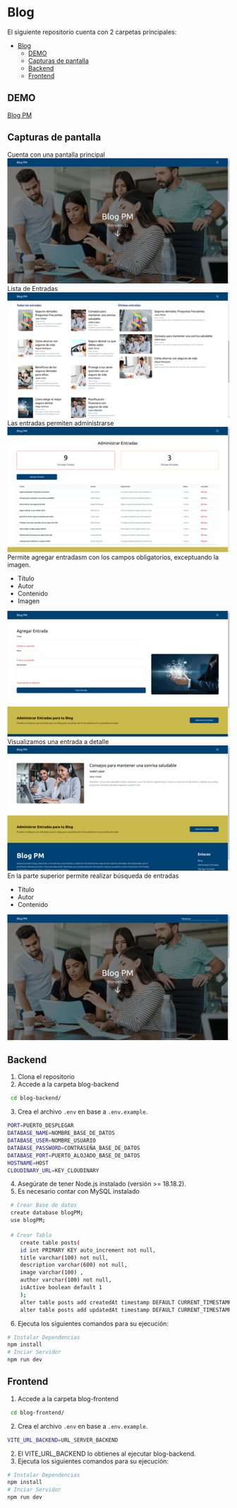 # Blog

El siguiente repositorio cuenta con 2 carpetas principales:
- [Blog](#blog)
  - [DEMO](#demo)
  - [Capturas de pantalla](#capturas-de-pantalla)
  - [Backend](#backend)
  - [Frontend](#frontend)

## DEMO
[Blog PM](https://blog-pm.vercel.app/)
## Capturas de pantalla
Cuenta con una pantalla principal
![alt text](image.png)
Lista de Entradas
![alt text](image-1.png)
Las entradas permiten administrarse
![alt text](image-2.png)
Permite agregar entradasm con los campos obligatorios, exceptuando la imagen.
- Título
- Autor
- Contenido
- Imagen
  
![alt text](image-3.png)
Visualizamos una entrada a detalle
![alt text](image-4.png)
En la parte superior permite realizar búsqueda de entradas
- Título
- Autor
- Contenido
  
![alt text](image-5.png)
## Backend
1. Clona el repositorio
2. Accede a la carpeta blog-backend
```bash
 cd blog-backend/
```
3. Crea el archivo `.env` en base a `.env.example`.
  ```bash
 PORT=PUERTO_DESPLEGAR
DATABASE_NAME=NOMBRE_BASE_DE_DATOS
DATABASE_USER=NOMBRE_USUARIO
DATABASE_PASSWORD=CONTRASEÑA_BASE_DE_DATOS
DATABASE_PORT=PUERTO_ALOJADO_BASE_DE_DATOS
HOSTNAME=HOST
CLOUDINARY_URL=KEY_CLOUDINARY
```
4. Asegúrate de tener Node.js instalado (versión >= 18.18.2).
5. Es necesario contar con MySQL instalado
```bash
 # Crear Base de datos
 create database blogPM;
 use blogPM;
 
 # Crear Tabla
    create table posts(
    id int PRIMARY KEY auto_increment not null,
    title varchar(100) not null,
    description varchar(600) not null,
    image varchar(100) ,
    author varchar(100) not null,
    isActive boolean default 1
    );
    alter table posts add createdAt timestamp DEFAULT CURRENT_TIMESTAMP ON UPDATE CURRENT_TIMESTAMP;
    alter table posts add updatedAt timestamp DEFAULT CURRENT_TIMESTAMP ON UPDATE CURRENT_TIMESTAMP;
```
6. Ejecuta los siguientes comandos para su ejecución:
```bash
# Instalar Dependencias
npm install
# Inciar Servidor
npm run dev
```



## Frontend
1. Accede a la carpeta blog-frontend
```bash
 cd blog-frontend/
```
2. Crea el archivo `.env` en base a `.env.example`.
  ```bash
  VITE_URL_BACKEND=URL_SERVER_BACKEND
  ```
2. El VITE_URL_BACKEND lo obtienes al ejecutar blog-backend.
3. Ejecuta los siguientes comandos para su ejecución:
```bash
# Instalar Dependencias
npm install
# Inciar Servidor
npm run dev
```
